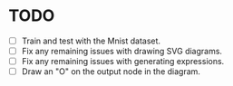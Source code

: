 # TODO

- [ ] Train and test with the Mnist dataset.
- [ ] Fix any remaining issues with drawing SVG diagrams.
- [ ] Fix any remaining issues with generating expressions.
- [ ] Draw an "O" on the output node in the diagram.
